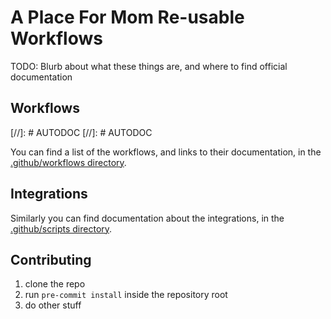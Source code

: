 # A Place For Mom Re-usable Workflows

TODO: Blurb about what these things are, and where to find official documentation

## Workflows

[//]: # AUTODOC
[//]: # AUTODOC

You can find a list of the workflows, and links to their documentation, in the [.github/workflows directory](.github/workflows/README.md).

## Integrations

Similarly you can find documentation about the integrations, in the [.github/scripts directory](.github/scripts/README.md).

## Contributing

1. clone the repo
2. run `pre-commit install` inside the repository root
3. do other stuff
